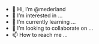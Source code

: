 - 👋 Hi, I’m @mederland
- 👀 I’m interested in ...
- 🌱 I’m currently learning ...
- 💞️ I’m looking to collaborate on ...
- 📫 How to reach me ...

<!---
mederland/mederland is a ✨ special ✨ repository because its `README.md` (this file) appears on your GitHub profile.
You can click the Preview link to take a look at your changes.
--->
